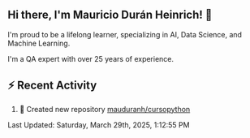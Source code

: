## Hi there, I'm Mauricio Durán Heinrich! 👋

I'm proud to be a lifelong learner, specializing in AI, Data Science, and Machine Learning.

I'm a QA expert with over 25 years of experience.

## :zap: Recent Activity
<!--RECENT_ACTIVITY:start-->
1. 📔 Created new repository [mauduranh/cursopython](https://github.com/mauduranh/cursopython)<br>
<!--RECENT_ACTIVITY:end-->

<!--RECENT_ACTIVITY:last_update-->
Last Updated: Saturday, March 29th, 2025, 1:12:55 PM
<!--RECENT_ACTIVITY:last_update_end-->
